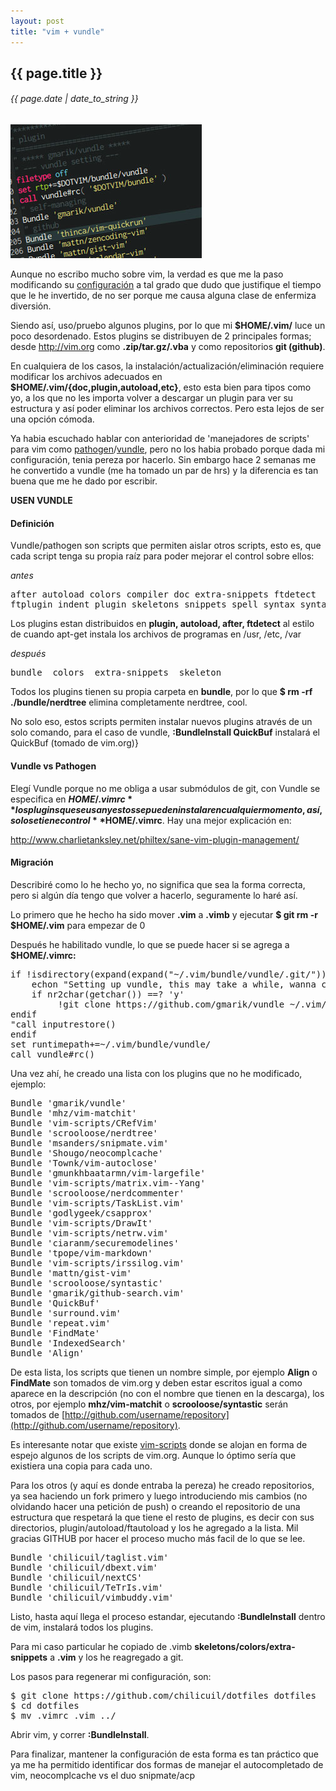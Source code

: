 ```yaml
---
layout: post
title: "vim + vundle"
---
```


## {{ page.title }}
###### {{ page.date | date_to_string }}

**[![](/assets/img/58.png)](/assets/img/58.png)**

Aunque no escribo mucho sobre vim, la verdad es que me la paso modificando su [configuración](https://github.com/chilicuil/dotfiles/blob/master/.vimrc) a tal grado que dudo que justifique el tiempo que le he invertido, de no ser porque me causa alguna clase de enfermiza diversión.

Siendo así, uso/pruebo algunos plugins, por lo que mi **$HOME/.vim/** luce un poco desordenado. Estos plugins se distribuyen de 2 principales formas; desde <http://vim.org> como **.zip/tar.gz/.vba** y como repositorios **git (github)**.

En cualquiera de los casos, la instalación/actualización/eliminación requiere modificar los archivos adecuados en **$HOME/.vim/{doc,plugin,autoload,etc}**, esto esta bien para tipos como yo, a los que no les importa volver a descargar un plugin para ver su estructura y así poder eliminar los archivos correctos. Pero esta lejos de ser una opción cómoda.

Ya habia escuchado hablar con anterioridad de 'manejadores de scripts' para vim como [pathogen](https://github.com/tpope/vim-pathogen)/[vundle](https://github.com/gmarik/vundle), pero no los habia probado porque dada mi configuración, tenia pereza por hacerlo. Sin embargo hace 2 semanas me he convertido a vundle (me ha tomado un par de hrs) y la diferencia es tan buena que me he dado por escribir.

**USEN VUNDLE**

#### Definición

Vundle/pathogen son scripts que permiten aislar otros scripts, esto es, que cada script tenga su propia raíz para poder mejorar el control sobre ellos:

_antes_

<pre>
after autoload colors compiler doc extra-snippets ftdetect
ftplugin indent plugin skeletons snippets spell syntax syntax_checker
</pre>

Los plugins estan distribuidos en **plugin, autoload, after, ftdetect** al estilo de cuando apt-get instala los archivos de programas en /usr, /etc, /var

_después_

<pre>
bundle  colors  extra-snippets  skeleton
</pre>

Todos los plugins tienen su propia carpeta en **bundle**, por lo que **$ rm -rf ./bundle/nerdtree** elimina completamente nerdtree, cool.

No solo eso, estos scripts permiten instalar nuevos plugins através de un solo comando, para el caso de vundle, **:BundleInstall QuickBuf** instalará el QuickBuf (tomado de vim.org)}

#### Vundle vs Pathogen

Elegí Vundle porque no me obliga a usar submódulos de git, con Vundle se especifica en **$HOME/.vimrc** los plugins que se usan y estos se pueden instalar en cualquier momento, así, solo se tiene control **$HOME/.vimrc**. Hay una mejor explicación en:

<http://www.charlietanksley.net/philtex/sane-vim-plugin-management/>

#### Migración

Describiré como lo he hecho yo, no significa que sea la forma correcta, pero si algún día tengo que volver a hacerlo, seguramente lo haré así.

Lo primero que he hecho ha sido mover **.vim** a **.vimb** y ejecutar **$ git rm -r $HOME/.vim** para empezar de 0 

Después he habilitado vundle, lo que se puede hacer si se agrega a **$HOME/.vimrc:**

<pre class="sh_sh">
if !isdirectory(expand(expand("~/.vim/bundle/vundle/.git/"))) "call inputsave()
    echon "Setting up vundle, this may take a while, wanna continue? (y/n): "
    if nr2char(getchar()) ==? 'y'
         !git clone https://github.com/gmarik/vundle ~/.vim/bundle/vundle
endif
"call inputrestore()
endif
set runtimepath+=~/.vim/bundle/vundle/
call vundle#rc()
</pre>

Una vez ahí, he creado una lista con los plugins que no he modificado, ejemplo:

<pre>
Bundle 'gmarik/vundle'
Bundle 'mhz/vim-matchit'
Bundle 'vim-scripts/CRefVim'
Bundle 'scrooloose/nerdtree'
Bundle 'msanders/snipmate.vim'
Bundle 'Shougo/neocomplcache'
Bundle 'Townk/vim-autoclose'
Bundle 'gmunkhbaatarmn/vim-largefile'
Bundle 'vim-scripts/matrix.vim--Yang'
Bundle 'scrooloose/nerdcommenter'
Bundle 'vim-scripts/TaskList.vim'
Bundle 'godlygeek/csapprox'
Bundle 'vim-scripts/DrawIt'
Bundle 'vim-scripts/netrw.vim'
Bundle 'ciaranm/securemodelines'
Bundle 'tpope/vim-markdown'
Bundle 'vim-scripts/irssilog.vim'
Bundle 'mattn/gist-vim'
Bundle 'scrooloose/syntastic'
Bundle 'gmarik/github-search.vim'
Bundle 'QuickBuf'
Bundle 'surround.vim'
Bundle 'repeat.vim'
Bundle 'FindMate'
Bundle 'IndexedSearch'
Bundle 'Align'
</pre>

De esta lista, los scripts que tienen un nombre simple, por ejemplo **Align** o **FindMate** son tomados de vim.org y deben estar escritos igual a como aparece en la descripción (no con el nombre que tienen en la descarga), los otros, por ejemplo **mhz/vim-matchit** o **scrooloose/syntastic** serán tomados de [http://github.com/username/repository](http://github.com/username/repository).

Es interesante notar que existe [vim-scripts](https://github.com/vim-scripts/) donde se alojan en forma de espejo algunos de los scripts de vim.org. Aunque lo óptimo sería que existiera una copia para cada uno.

Para los otros (y aquí es donde entraba la pereza) he creado repositorios, ya sea haciendo un fork primero y luego introduciendo mis cambios (no olvidando hacer una petición de push) o creando el repositorio de una estructura que respetará la que tiene el resto de plugins, es decir con sus directorios, plugin/autoload/ftautoload y los he agregado a la lista. Mil gracias GITHUB por hacer el proceso mucho más facil de lo que se lee.

<pre>
Bundle 'chilicuil/taglist.vim'
Bundle 'chilicuil/dbext.vim'
Bundle 'chilicuil/nextCS'
Bundle 'chilicuil/TeTrIs.vim'
Bundle 'chilicuil/vimbuddy.vim'
</pre>

Listo, hasta aquí llega el proceso estandar, ejecutando **:BundleInstall** dentro de vim, instalará todos los plugins.

Para mi caso particular he copiado de .vimb **skeletons/colors/extra-snippets** a **.vim** y los he reagregado a git.

Los pasos para regenerar mi configuración, son:

<pre class="sh_sh">
$ git clone https://github.com/chilicuil/dotfiles dotfiles
$ cd dotfiles
$ mv .vimrc .vim ../
</pre>

Abrir vim, y correr **:BundleInstall**.

Para finalizar, mantener la configuración de esta forma es tan práctico que ya me ha permitido identificar dos formas de manejar el autocompletado de vim, neocomplcache vs el duo snipmate/acp
